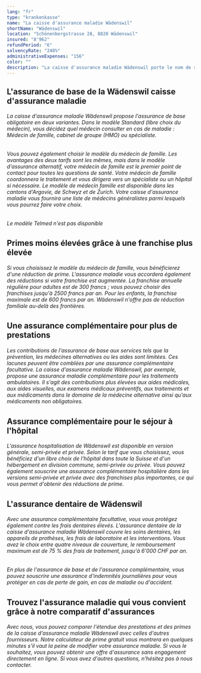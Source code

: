 ```yaml
---
lang: "fr"
type: "krankenkasse"
name: "La caisse d'assurance maladie Wädenswil"
shortName: "Wädenswil"
location: "Schönenbergstrasse 28, 8820 Wädenswil"
insured: "8'962"
refundPeriod: "6"
solvencyRate: "248%"
administrativeExpenses: "156"
color: ""
description: "La caisse d'assurance maladie Wädenswil porte le nom de son siège. Cette compagnie d'assurance relativement jeune existe depuis 2003 et comptait plus de 10 900 assurés dans l'assurance maladie de base en 2017. Ses activités sont concentrées dans les cantons d'Argovie, de Schwyz, de Zoug et de Zurich. Grâce à notre comparaison, vous pouvez savoir s'il vaut la peine pour vous de changer de caisse d'assurance maladie."
---
```


## L'assurance de base de la Wädenswil caisse d'assurance maladie

###### La caisse d'assurance maladie Wädenswil propose l'assurance de base obligatoire en deux variantes. Dans le modèle Standard (libre choix du médecin), vous décidez quel médecin consulter en cas de maladie : Médecin de famille, cabinet de groupe (HMO) ou spécialiste.

###### Vous pouvez également choisir le modèle du médecin de famille. Les avantages des deux tarifs sont les mêmes, mais dans le modèle d'assurance alternatif, votre médecin de famille est le premier point de contact pour toutes les questions de santé. Votre médecin de famille coordonnera le traitement et vous dirigera vers un spécialiste ou un hôpital si nécessaire. Le modèle de médecin famille est disponible dans les cantons d'Argovie, de Schwyz et de Zurich. Votre caisse d'assurance maladie vous fournira une liste de médecins généralistes parmi lesquels vous pourrez faire votre choix.

###### Le modèle Telmed n'est pas disponible

## Primes moins élevées grâce à une franchise plus élevée

###### Si vous choisissez le modèle du médecin de famille, vous bénéficierez d'une réduction de prime. L'assurance maladie vous accordera également des réductions si votre franchise est augmentée. La franchise annuelle régulière pour adultes est de 300 francs ; vous pouvez choisir des franchises jusqu'à 2500 francs par an. Pour les enfants, la franchise maximale est de 600 francs par an. Wädenswil n'offre pas de réduction familiale au-delà des frontières.

## Une assurance complémentaire pour plus de prestations

###### Les contributions de l'assurance de base aux services tels que la prévention, les médecines alternatives ou les aides sont limitées. Ces lacunes peuvent être comblées par une assurance complémentaire facultative. La caisse d'assurance maladie Wädenswil, par exemple, propose une assurance maladie complémentaire pour les traitements ambulatoires. Il s'agit des contributions plus élevées aux aides médicales, aux aides visuelles, aux examens médicaux préventifs, aux traitements et aux médicaments dans le domaine de la médecine alternative ainsi qu'aux médicaments non obligatoires.

## Assurance complémentaire pour le séjour à l'hôpital

###### L'assurance hospitalisation de Wädenswil est disponible en version générale, semi-privée et privée. Selon le tarif que vous choisissez, vous bénéficiez d'un libre choix de l'hôpital dans toute la Suisse et d'un hébergement en division commune, semi-privée ou privée. Vous pouvez également souscrire une assurance complémentaire hospitalière dans les versions semi-privée et privée avec des franchises plus importantes, ce qui vous permet d'obtenir des réductions de prime.

## L'assurance dentaire de Wädenswil

###### Avec une assurance complémentaire facultative, vous vous protégez également contre les frais dentaires élevés. L'assurance dentaire de la caisse d'assurance maladie Wädenswil couvre les soins dentaires, les appareils de prothèses, les frais de laboratoire et les interventions. Vous avez le choix entre quatre niveaux de couverture, le remboursement maximum est de 75 % des frais de traitement, jusqu'à 6'000 CHF par an.

###### En plus de l'assurance de base et de l'assurance complémentaire, vous pouvez souscrire une assurance d'indemnités journalières pour vous protéger en cas de perte de gain, en cas de maladie ou d'accident.

## Trouvez l'assurance maladie qui vous convient grâce à notre comparatif d'assurances

###### Avec nous, vous pouvez comparer l'étendue des prestations et des primes de la caisse d'assurance maladie Wädenswil avec celles d'autres fournisseurs. Notre calculateur de prime gratuit vous montrera en quelques minutes s'il vaut la peine de modifier votre assurance maladie. Si vous le souhaitez, vous pouvez obtenir une offre d'assurance sans engagement directement en ligne. Si vous avez d'autres questions, n'hésitez pas à nous contacter.
